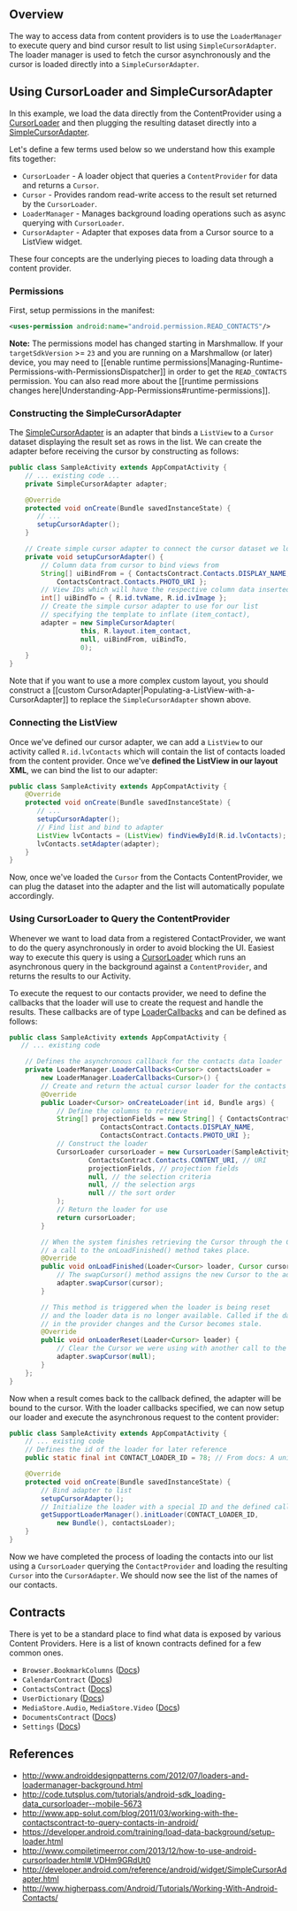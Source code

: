 ## Overview

The way to access data from content providers is to use the `LoaderManager` to execute query and bind cursor result to list using `SimpleCursorAdapter`.  The loader manager is used to fetch the cursor asynchronously and the cursor is loaded directly into a `SimpleCursorAdapter`.

## Using CursorLoader and SimpleCursorAdapter

In this example, we load the data directly from the ContentProvider using a [CursorLoader](https://developer.android.com/training/load-data-background/setup-loader.html) and then plugging the resulting dataset directly into a [SimpleCursorAdapter](http://developer.android.com/reference/android/widget/SimpleCursorAdapter.html).

Let's define a few terms used below so we understand how this example fits together:

 * `CursorLoader` - A loader object that queries a `ContentProvider` for data and returns a `Cursor`.
 * `Cursor` - Provides random read-write access to the result set returned by the `CursorLoader`.
 * `LoaderManager` - Manages background loading operations such as async querying with `CursorLoader`.  
 * `CursorAdapter` - Adapter that exposes data from a Cursor source to a ListView widget.

These four concepts are the underlying pieces to loading data through a content provider.

### Permissions

First, setup permissions in the manifest:

```xml
<uses-permission android:name="android.permission.READ_CONTACTS"/>
```

**Note:** The permissions model has changed starting in Marshmallow. If your `targetSdkVersion` >= `23` and you are running on a Marshmallow (or later) device, you may need to [[enable runtime permissions|Managing-Runtime-Permissions-with-PermissionsDispatcher]] in order to get the `READ_CONTACTS` permission. You can also read more about the [[runtime permissions changes here|Understanding-App-Permissions#runtime-permissions]].

### Constructing the SimpleCursorAdapter

The [SimpleCursorAdapter](http://developer.android.com/reference/android/widget/SimpleCursorAdapter.html) is an adapter that binds a `ListView` to a `Cursor` dataset displaying the result set as rows in the list. We can create the adapter before receiving the cursor by constructing as follows:

```java
public class SampleActivity extends AppCompatActivity {
    // ... existing code ...
    private SimpleCursorAdapter adapter;

    @Override
    protected void onCreate(Bundle savedInstanceState) {
       // ...
       setupCursorAdapter();
    }

    // Create simple cursor adapter to connect the cursor dataset we load with a ListView
    private void setupCursorAdapter() {
        // Column data from cursor to bind views from
      	String[] uiBindFrom = { ContactsContract.Contacts.DISPLAY_NAME,
            ContactsContract.Contacts.PHOTO_URI };
      	// View IDs which will have the respective column data inserted
        int[] uiBindTo = { R.id.tvName, R.id.ivImage };
        // Create the simple cursor adapter to use for our list
        // specifying the template to inflate (item_contact),
      	adapter = new SimpleCursorAdapter(
                  this, R.layout.item_contact,
                  null, uiBindFrom, uiBindTo,
                  0);
    }
}
```

Note that if you want to use a more complex custom layout, you should construct a [[custom CursorAdapter|Populating-a-ListView-with-a-CursorAdapter]] to replace the `SimpleCursorAdapter` shown above.

### Connecting the ListView

Once we've defined our cursor adapter, we can add a `ListView` to our activity called `R.id.lvContacts` which will contain the list of contacts loaded from the content provider. Once we've **defined the ListView in our layout XML**, we can bind the list to our adapter:

```java
public class SampleActivity extends AppCompatActivity {
    @Override
    protected void onCreate(Bundle savedInstanceState) {
       // ...
       setupCursorAdapter();
       // Find list and bind to adapter
       ListView lvContacts = (ListView) findViewById(R.id.lvContacts);
       lvContacts.setAdapter(adapter);
    }
}
```

Now, once we've loaded the `Cursor` from the Contacts ContentProvider, we can plug the dataset into the adapter and the list will automatically populate accordingly.

### Using CursorLoader to Query the ContentProvider

Whenever we want to load data from a registered ContactProvider, we want to do the query asynchronously in order to avoid blocking the UI. Easiest way to execute this query is using a [CursorLoader](https://developer.android.com/training/load-data-background/setup-loader.html) which runs an asynchronous query in the background against a `ContentProvider`, and returns the results to our Activity.

To execute the request to our contacts provider, we need to define the callbacks that the loader will use to create the request and handle the results. These callbacks are of type [LoaderCallbacks](http://developer.android.com/reference/android/app/LoaderManager.LoaderCallbacks.html) and can be defined as follows:


```java
public class SampleActivity extends AppCompatActivity {
   // ... existing code

    // Defines the asynchronous callback for the contacts data loader
    private LoaderManager.LoaderCallbacks<Cursor> contactsLoader =
        new LoaderManager.LoaderCallbacks<Cursor>() {
    	// Create and return the actual cursor loader for the contacts data
    	@Override
    	public Loader<Cursor> onCreateLoader(int id, Bundle args) {
    		// Define the columns to retrieve
    		String[] projectionFields = new String[] { ContactsContract.Contacts._ID,
    	               ContactsContract.Contacts.DISPLAY_NAME,
                       ContactsContract.Contacts.PHOTO_URI };
    		// Construct the loader
    		CursorLoader cursorLoader = new CursorLoader(SampleActivity.this,
    				ContactsContract.Contacts.CONTENT_URI, // URI
    				projectionFields, // projection fields
    				null, // the selection criteria
    				null, // the selection args
    				null // the sort order
    		);
    		// Return the loader for use
    		return cursorLoader;
    	}

    	// When the system finishes retrieving the Cursor through the CursorLoader,
        // a call to the onLoadFinished() method takes place.
    	@Override
    	public void onLoadFinished(Loader<Cursor> loader, Cursor cursor) {
    		// The swapCursor() method assigns the new Cursor to the adapter
    		adapter.swapCursor(cursor);  
    	}

    	// This method is triggered when the loader is being reset
        // and the loader data is no longer available. Called if the data
        // in the provider changes and the Cursor becomes stale.
    	@Override
    	public void onLoaderReset(Loader<Cursor> loader) {
    		// Clear the Cursor we were using with another call to the swapCursor()
    		adapter.swapCursor(null);
    	}
    };
}
```

Now when a result comes back to the callback defined, the adapter will be bound to the cursor. With the loader callbacks specified, we can now setup our loader and execute the asynchronous request to the content provider:

```java
public class SampleActivity extends AppCompatActivity {
    // ... existing code
    // Defines the id of the loader for later reference
    public static final int CONTACT_LOADER_ID = 78; // From docs: A unique identifier for this loader. Can be whatever you want.

    @Override
    protected void onCreate(Bundle savedInstanceState) {
        // Bind adapter to list
        setupCursorAdapter();
        // Initialize the loader with a special ID and the defined callbacks from above
        getSupportLoaderManager().initLoader(CONTACT_LOADER_ID,
            new Bundle(), contactsLoader);
    }
}
```

Now we have completed the process of loading the contacts into our list using a `CursorLoader` querying the `ContactProvider` and loading the resulting `Cursor` into the `CursorAdapter`. We should now see the list of the names of our contacts.

## Contracts

There is yet to be a standard place to find what data is exposed by various Content Providers.  Here is a list of known contracts defined for a few common ones.

* `Browser.BookmarkColumns` ([Docs](http://developer.android.com/reference/android/provider/Browser.BookmarkColumns.html))
* `CalendarContract` ([Docs](http://developer.android.com/reference/android/provider/CalendarContract.html))
* `ContactsContract` ([Docs](http://developer.android.com/reference/android/provider/ContactsContract.html))
* `UserDictionary` ([Docs](http://developer.android.com/reference/android/provider/UserDictionary.html))
* `MediaStore.Audio`, `MediaStore.Video` ([Docs](http://developer.android.com/reference/android/provider/MediaStore.html))
* `DocumentsContract` ([Docs](https://developer.android.com/reference/android/provider/DocumentsContract.html))
* `Settings` ([Docs](http://developer.android.com/reference/android/provider/Settings.html))

## References

 * <http://www.androiddesignpatterns.com/2012/07/loaders-and-loadermanager-background.html>
 * <http://code.tutsplus.com/tutorials/android-sdk_loading-data_cursorloader--mobile-5673>
 * <http://www.app-solut.com/blog/2011/03/working-with-the-contactscontract-to-query-contacts-in-android/>
 * <https://developer.android.com/training/load-data-background/setup-loader.html>
 * <http://www.compiletimeerror.com/2013/12/how-to-use-android-cursorloader.html#.VDHm9GRdUt0>
 * <http://developer.android.com/reference/android/widget/SimpleCursorAdapter.html>
 * <http://www.higherpass.com/Android/Tutorials/Working-With-Android-Contacts/>
